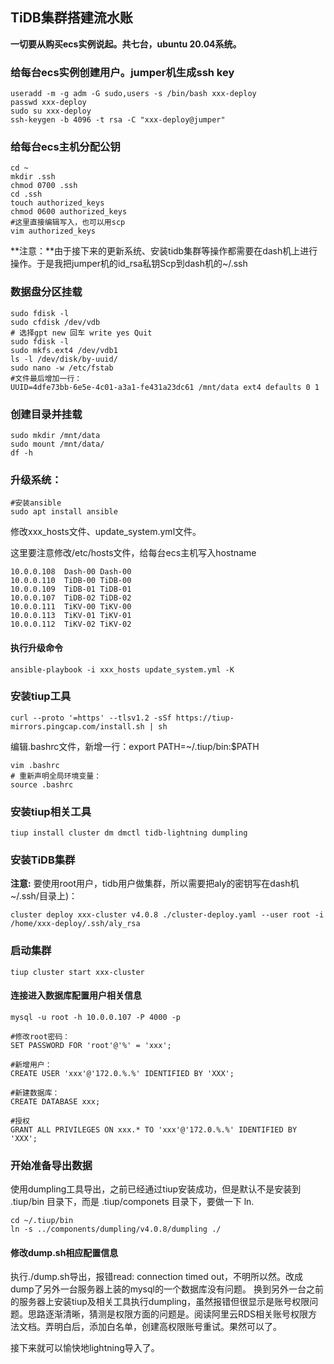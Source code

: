 ## TiDB集群搭建流水账
**一切要从购买ecs实例说起。共七台，ubuntu 20.04系统。**

### 给每台ecs实例创建用户。jumper机生成ssh key
```
useradd -m -g adm -G sudo,users -s /bin/bash xxx-deploy
passwd xxx-deploy
sudo su xxx-deploy
ssh-keygen -b 4096 -t rsa -C "xxx-deploy@jumper"
```

### 给每台ecs主机分配公钥
```
cd ~
mkdir .ssh
chmod 0700 .ssh
cd .ssh
touch authorized_keys
chmod 0600 authorized_keys
#这里直接编辑写入，也可以用scp
vim authorized_keys
```

**注意：**由于接下来的更新系统、安装tidb集群等操作都需要在dash机上进行操作。于是我把jumper机的id_rsa私钥Scp到dash机的~/.ssh

### 数据盘分区挂载
```
sudo fdisk -l
sudo cfdisk /dev/vdb
# 选择gpt new 回车 write yes Quit
sudo fdisk -l
sudo mkfs.ext4 /dev/vdb1
ls -l /dev/disk/by-uuid/
sudo nano -w /etc/fstab
#文件最后增加一行：
UUID=4dfe73bb-6e5e-4c01-a3a1-fe431a23dc61 /mnt/data ext4 defaults 0 1
```

### 创建目录并挂载
```
sudo mkdir /mnt/data
sudo mount /mnt/data/
df -h
```

### 升级系统：
```
#安装ansible
sudo apt install ansible
```

修改xxx_hosts文件、update_system.yml文件。

这里要注意修改/etc/hosts文件，给每台ecs主机写入hostname
```
10.0.0.108  Dash-00 Dash-00
10.0.0.110  TiDB-00 TiDB-00
10.0.0.109  TiDB-01 TiDB-01
10.0.0.107  TiDB-02 TiDB-02
10.0.0.111  TiKV-00 TiKV-00
10.0.0.113  TiKV-01 TiKV-01
10.0.0.112  TiKV-02 TiKV-02
```

#### 执行升级命令
```
ansible-playbook -i xxx_hosts update_system.yml -K
```

### 安装tiup工具
```
curl --proto '=https' --tlsv1.2 -sSf https://tiup-mirrors.pingcap.com/install.sh | sh
```

编辑.bashrc文件，新增一行：export PATH=~/.tiup/bin:$PATH
```
vim .bashrc
# 重新声明全局环境变量：
source .bashrc
```

### 安装tiup相关工具
```
tiup install cluster dm dmctl tidb-lightning dumpling
```

### 安装TiDB集群

**注意:** 要使用root用户，tidb用户做集群，所以需要把aly的密钥写在dash机~/.ssh/目录上)：
```
cluster deploy xxx-cluster v4.0.8 ./cluster-deploy.yaml --user root -i /home/xxx-deploy/.ssh/aly_rsa
```

### 启动集群
```
tiup cluster start xxx-cluster
```

#### 连接进入数据库配置用户相关信息
```
mysql -u root -h 10.0.0.107 -P 4000 -p

#修改root密码：
SET PASSWORD FOR 'root'@'%' = 'xxx';

#新增用户：
CREATE USER 'xxx'@'172.0.%.%' IDENTIFIED BY 'XXX';

#新建数据库：
CREATE DATABASE xxx;

#授权
GRANT ALL PRIVILEGES ON xxx.* TO 'xxx'@'172.0.%.%' IDENTIFIED BY 'XXX';
```

### 开始准备导出数据
使用dumpling工具导出，之前已经通过tiup安装成功，但是默认不是安装到 .tiup/bin 目录下，而是 .tiup/componets 目录下，要做一下 ln.
```
cd ~/.tiup/bin
ln -s ../components/dumpling/v4.0.8/dumpling ./
```

#### 修改dump.sh相应配置信息
执行./dump.sh导出，报错read: connection timed out，不明所以然。改成dump了另外一台服务器上装的mysql的一个数据库没有问题。
换到另外一台之前的服务器上安装tiup及相关工具执行dumpling，虽然报错但很显示是账号权限问题。思路逐渐清晰，猜测是权限方面的问题是。阅读阿里云RDS相关账号权限方法文档。弄明白后，添加白名单，创建高权限账号重试。果然可以了。

接下来就可以愉快地lightning导入了。